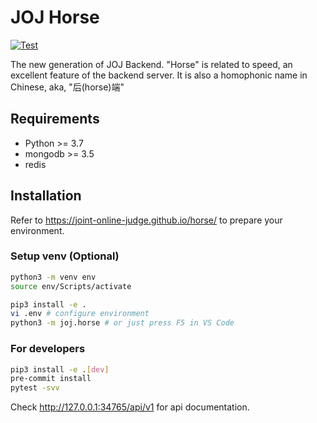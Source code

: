 # JOJ Horse

[![Test](https://github.com/joint-online-judge/horse/actions/workflows/test.yml/badge.svg)](https://github.com/joint-online-judge/horse/actions/workflows/test.yml)

The new generation of JOJ Backend. "Horse" is related to speed, an excellent feature of the backend server. It is also a homophonic name in Chinese, aka, "后(horse)端"

## Requirements

+ Python >= 3.7
+ mongodb >= 3.5
+ redis

## Installation

Refer to <https://joint-online-judge.github.io/horse/> to prepare your environment.

### Setup venv (Optional)

```bash
python3 -m venv env
source env/Scripts/activate
```

```bash
pip3 install -e .
vi .env # configure environment
python3 -m joj.horse # or just press F5 in VS Code
```

### For developers

```bash
pip3 install -e .[dev]
pre-commit install
pytest -svv
```

Check <http://127.0.0.1:34765/api/v1> for api documentation.
